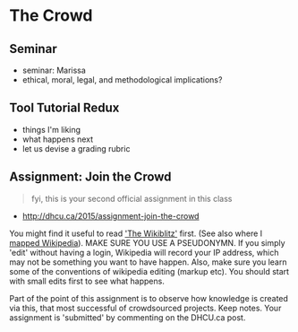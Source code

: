 # The Crowd

## Seminar
+ seminar: Marissa
+ ethical, moral, legal, and methodological implications?

## Tool Tutorial Redux
+ things I'm liking
+ what happens next
+ let us devise a grading rubric

## Assignment: Join the Crowd

> fyi, this is your second official assignment in this class

+ http://dhcu.ca/2015/assignment-join-the-crowd

You might find it useful to read ['The Wikiblitz'](http://quod.lib.umich.edu/d/dh/12230987.0001.001/1:5/--writing-history-in-the-digital-age?g=dculture;rgn=div1;view=fulltext;xc=1) first.
(See also where I [mapped Wikipedia](http://intarch.ac.uk/journal/issue39/1/toc.html)). MAKE SURE YOU USE A PSEUDONYMN. If you simply 'edit' without having a login, Wikipedia will record your IP address, which may not be something you want to have happen. Also, make sure you learn some of the conventions of wikipedia editing (markup etc). You should start with small edits first to see what happens.

Part of the point of this assignment is to observe how knowledge is created via this, that most successful of crowdsourced projects. Keep notes. Your assignment is 'submitted' by commenting on the DHCU.ca post.
